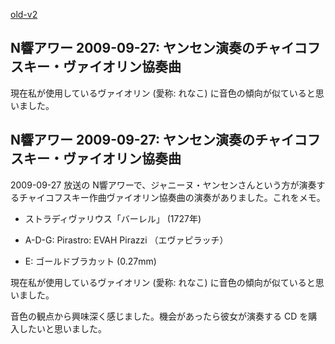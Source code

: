 [old-v2](ig100721-orig.html)

## N響アワー 2009-09-27: ヤンセン演奏のチャイコフスキー・ヴァイオリン協奏曲

現在私が使用しているヴァイオリン (愛称: れなこ) に音色の傾向が似ていると思いました。

## N響アワー 2009-09-27: ヤンセン演奏のチャイコフスキー・ヴァイオリン協奏曲

2009-09-27 放送の N響アワーで、ジャニーヌ・ヤンセンさんという方が演奏するチャイコフスキー作曲ヴァイオリン協奏曲の演奏がありました。これをメモ。

* ストラディヴァリウス「バーレル」 (1727年)
  
* A-D-G: Pirastro: EVAH Pirazzi （エヴァピラッチ）
  
* E: ゴールドブラカット (0.27mm)

現在私が使用しているヴァイオリン (愛称: れなこ) に音色の傾向が似ていると思いました。

音色の観点から興味深く感じました。機会があったら彼女が演奏する CD を購入したいと思いました。